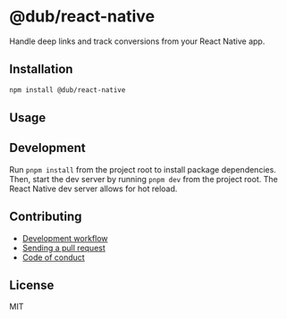 # @dub/react-native

Handle deep links and track conversions from your React Native app.

## Installation


```sh
npm install @dub/react-native
```


## Usage



## Development

Run `pnpm install` from the project root to install package dependencies. Then, start the dev server by running `pnpm dev` from the project root. The React Native dev server allows for hot reload.


## Contributing

- [Development workflow](CONTRIBUTING.md#development-workflow)
- [Sending a pull request](CONTRIBUTING.md#sending-a-pull-request)
- [Code of conduct](CODE_OF_CONDUCT.md)

## License

MIT